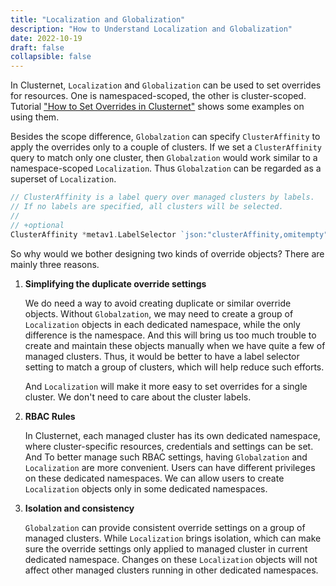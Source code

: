 ```yaml
---
title: "Localization and Globalization"
description: "How to Understand Localization and Globalization"
date: 2022-10-19
draft: false
collapsible: false
---
```


In Clusternet, `Localization` and `Globalization` can be used to set overrides for resources. One is namespaced-scoped,
the other is cluster-scoped.
Tutorial ["How to Set Overrides in Clusternet"](/docs/tutorials/multi-cluster-apps/setting-overrides/) shows some
examples on using them.

Besides the scope difference, `Globalzation` can specify `ClusterAffinity` to apply the overrides only to a couple of
clusters. If we set a `ClusterAffinity` query to match only one cluster, then `Globalzation` would work similar to a
namespace-scoped `Localization`. Thus `Globalzation` can be regarded as a superset of `Localization`.

```go
// ClusterAffinity is a label query over managed clusters by labels.
// If no labels are specified, all clusters will be selected.
//
// +optional
ClusterAffinity *metav1.LabelSelector `json:"clusterAffinity,omitempty"`
```

So why would we bother designing two kinds of override objects? There are mainly three reasons.

1. **Simplifying the duplicate override settings**

   We do need a way to avoid creating duplicate or similar override objects. Without `Globalzation`, we may need to
   create a group of `Localization` objects in each dedicated namespace, while the only difference is the namespace. And
   this will bring us too much trouble to create and maintain these objects manually when we have quite a few of managed
   clusters. Thus, it would be better to have a label selector setting to match a group of clusters, which will help
   reduce such efforts.

   And `Localization` will make it more easy to set overrides for a single cluster. We don't need to care about the
   cluster labels.

2. **RBAC Rules**

   In Clusternet, each managed cluster has its own dedicated namespace, where cluster-specific resources, credentials
   and settings can be set. And To better manage such RBAC settings, having `Globalzation` and `Localization` are more
   convenient. Users can have different privileges on these dedicated namespaces. We can allow users to
   create `Localization` objects only in some dedicated namespaces.

3. **Isolation and consistency**

   `Globalzation` can provide consistent override settings on a group of managed clusters. While `Localization` brings
   isolation, which can make sure the override settings only applied to managed cluster in current dedicated namespace.
   Changes on these `Localization` objects will not affect other managed clusters running in other dedicated namespaces.
